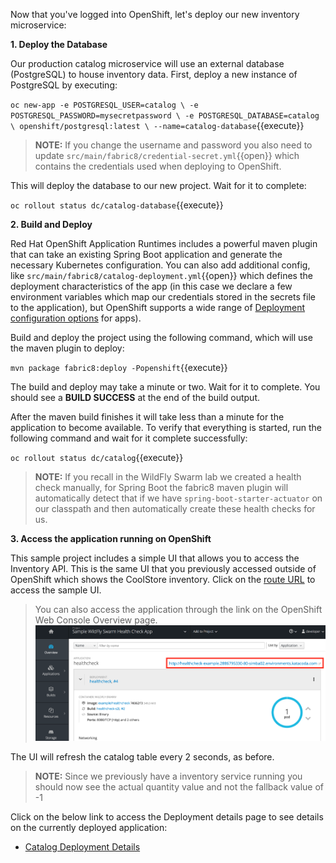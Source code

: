 Now that you've logged into OpenShift, let's deploy our new inventory microservice:

**1. Deploy the Database**

Our production catalog microservice will use an external database (PostgreSQL) to house inventory data.
First, deploy a new instance of PostgreSQL by executing:

`oc new-app -e POSTGRESQL_USER=catalog \
             -e POSTGRESQL_PASSWORD=mysecretpassword \
             -e POSTGRESQL_DATABASE=catalog \
             openshift/postgresql:latest \
             --name=catalog-database`{{execute}}

> **NOTE:** If you change the username and password you also need to update `src/main/fabric8/credential-secret.yml`{{open}} which contains
the credentials used when deploying to OpenShift.

This will deploy the database to our new project. Wait for it to complete:

`oc rollout status dc/catalog-database`{{execute}}

**2. Build and Deploy**

Red Hat OpenShift Application Runtimes includes a powerful maven plugin that can take an
existing Spring Boot application and generate the necessary Kubernetes configuration.
You can also add additional config, like ``src/main/fabric8/catalog-deployment.yml``{{open}} which defines
the deployment characteristics of the app (in this case we declare a few environment variables which map our credentials
stored in the secrets file to the application), but OpenShift supports a wide range of [Deployment configuration options](https://docs.openshift.org/latest/architecture/core_concepts/deployments.html) for apps).

Build and deploy the project using the following command, which will use the maven plugin to deploy:

`mvn package fabric8:deploy -Popenshift`{{execute}}

The build and deploy may take a minute or two. Wait for it to complete. You should see a **BUILD SUCCESS** at the
end of the build output.

After the maven build finishes it will take less than a minute for the application to become available.
To verify that everything is started, run the following command and wait for it complete successfully:

`oc rollout status dc/catalog`{{execute}}

>**NOTE:** If you recall in the WildFly Swarm lab we created a health check manually, for Spring Boot the fabric8 maven plugin will automatically detect that if we have `spring-boot-starter-actuator` on our classpath and then automatically create these health checks for us.

**3. Access the application running on OpenShift**

This sample project includes a simple UI that allows you to access the Inventory API. This is the same
UI that you previously accessed outside of OpenShift which shows the CoolStore inventory. Click on the
[route URL](http://catalog-catalog.[[HOST_SUBDOMAIN]]-80-[[KATACODA_HOST]].environments.katacoda.com)
to access the sample UI.

> You can also access the application through the link on the OpenShift Web Console Overview page. ![Overview link](../../assets/mono-to-micro-part-1/routelink.png)

The UI will refresh the catalog table every 2 seconds, as before.

>**NOTE:** Since we previously have a inventory service running you should now see the actual quantity value and not the fallback value of -1 

Click on the below link to access the Deployment details page to see details on the currently deployed application:

* [Catalog Deployment Details](http://[[HOST_SUBDOMAIN]]-8443-[[KATACODA_HOST]].environments.katacoda.com/console/projects/catalog/browse/rc/catalog-1?tab=details)


